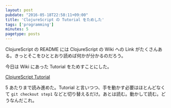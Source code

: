 ```yaml
---
layout: post
pubdate: "2016-05-18T22:58:11+09:00"
title: 'ClojureScript の Tutorial をためした'
tags: ['programming']
minutes: 5
pagetype: posts
---
```

ClojureScript の README には ClojureScript の Wiki への Link がたくさんある。きっとそこをひととおり読めば何かが分かるのだろう。

今日は Wiki にあった Tutorial をためすことにした。

[ClojureScript Tutorial](https://www.niwi.nz/cljs-workshop/)

5 あたりまで読み進めた。Tutorial と言いつつ、手を動かす必要はほとんどなくて `git checkout step1` などと切り替えるだけ。あとは読む。動かして読む。どうなんだこれ。
